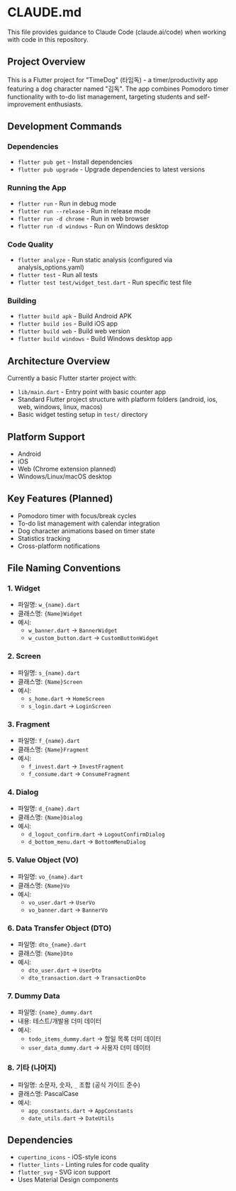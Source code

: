 # CLAUDE.md

This file provides guidance to Claude Code (claude.ai/code) when working with code in this repository.

## Project Overview

This is a Flutter project for "TimeDog" (타임독) - a timer/productivity app featuring a dog character named "김독". The app combines Pomodoro timer functionality with to-do list management, targeting students and self-improvement enthusiasts.

## Development Commands

### Dependencies

- `flutter pub get` - Install dependencies
- `flutter pub upgrade` - Upgrade dependencies to latest versions

### Running the App

- `flutter run` - Run in debug mode
- `flutter run --release` - Run in release mode
- `flutter run -d chrome` - Run in web browser
- `flutter run -d windows` - Run on Windows desktop

### Code Quality

- `flutter analyze` - Run static analysis (configured via analysis_options.yaml)
- `flutter test` - Run all tests
- `flutter test test/widget_test.dart` - Run specific test file

### Building

- `flutter build apk` - Build Android APK
- `flutter build ios` - Build iOS app
- `flutter build web` - Build web version
- `flutter build windows` - Build Windows desktop app

## Architecture Overview

Currently a basic Flutter starter project with:

- `lib/main.dart` - Entry point with basic counter app
- Standard Flutter project structure with platform folders (android, ios, web, windows, linux, macos)
- Basic widget testing setup in `test/` directory

## Platform Support

- Android
- iOS
- Web (Chrome extension planned)
- Windows/Linux/macOS desktop

## Key Features (Planned)

- Pomodoro timer with focus/break cycles
- To-do list management with calendar integration
- Dog character animations based on timer state
- Statistics tracking
- Cross-platform notifications

## File Naming Conventions

### 1. **Widget**
- 파일명: `w_{name}.dart`
- 클래스명: `{Name}Widget`
- 예시:
  - `w_banner.dart` → `BannerWidget`
  - `w_custom_button.dart` → `CustomButtonWidget`

### 2. **Screen**
- 파일명: `s_{name}.dart`
- 클래스명: `{Name}Screen`
- 예시:
  - `s_home.dart` → `HomeScreen`
  - `s_login.dart` → `LoginScreen`

### 3. **Fragment**
- 파일명: `f_{name}.dart`
- 클래스명: `{Name}Fragment`
- 예시:
  - `f_invest.dart` → `InvestFragment`
  - `f_consume.dart` → `ConsumeFragment`

### 4. **Dialog**
- 파일명: `d_{name}.dart`
- 클래스명: `{Name}Dialog`
- 예시:
  - `d_logout_confirm.dart` → `LogoutConfirmDialog`
  - `d_bottom_menu.dart` → `BottomMenuDialog`

### 5. **Value Object (VO)**
- 파일명: `vo_{name}.dart`
- 클래스명: `{Name}Vo`
- 예시:
  - `vo_user.dart` → `UserVo`
  - `vo_banner.dart` → `BannerVo`

### 6. **Data Transfer Object (DTO)**
- 파일명: `dto_{name}.dart`
- 클래스명: `{Name}Dto`
- 예시:
  - `dto_user.dart` → `UserDto`
  - `dto_transaction.dart` → `TransactionDto`

### 7. **Dummy Data**
- 파일명: `{name}_dummy.dart`
- 내용: 테스트/개발용 더미 데이터
- 예시:
  - `todo_items_dummy.dart` → 할일 목록 더미 데이터
  - `user_data_dummy.dart` → 사용자 더미 데이터

### 8. **기타 (나머지)**
- 파일명: 소문자, 숫자, `_` 조합 (공식 가이드 준수)
- 클래스명: PascalCase
- 예시:
  - `app_constants.dart` → `AppConstants`
  - `date_utils.dart` → `DateUtils`

## Dependencies

- `cupertino_icons` - iOS-style icons
- `flutter_lints` - Linting rules for code quality
- `flutter_svg` - SVG icon support
- Uses Material Design components
